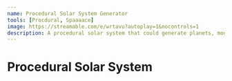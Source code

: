 ```yaml
---
name: Procedural Solar System Generator
tools: [Procdural, Spaaaace]
image: https://streamable.com/e/wrtavu?autoplay=1&nocontrols=1
description: A procedural solar system that could generate planets, moons, satellites, asteroid fields & other space phenomena. 
---
```


# Procedural Solar System
